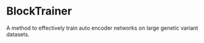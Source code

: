 # BlockTrainer
A method to effectively train auto encoder networks on large genetic variant datasets.

